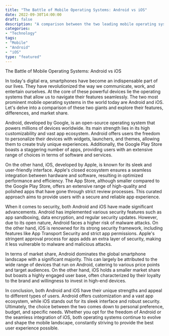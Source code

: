 ```yaml
---
title: "The Battle of Mobile Operating Systems: Android vs iOS"
date: 2022-09-30T14:00:00
draft: false
description: "A comparison between the two leading mobile operating systems, Android and iOS, highlighting their features, differences, and market share."
categories: 
- "Technology"
tags: 
- "Mobile"
- "Android"
- "iOS"
type: "featured"
---
```


The Battle of Mobile Operating Systems: Android vs iOS

In today's digital era, smartphones have become an indispensable part of our lives. They have revolutionized the way we communicate, work, and entertain ourselves. At the core of these powerful devices lie the operating systems that allow us to navigate their features seamlessly. The two most prominent mobile operating systems in the world today are Android and iOS. Let's delve into a comparison of these two giants and explore their features, differences, and market share.

Android, developed by Google, is an open-source operating system that powers millions of devices worldwide. Its main strength lies in its high customizability and vast app ecosystem. Android offers users the freedom to personalize their devices with widgets, launchers, and themes, allowing them to create truly unique experiences. Additionally, the Google Play Store boasts a staggering number of apps, providing users with an extensive range of choices in terms of software and services.

On the other hand, iOS, developed by Apple, is known for its sleek and user-friendly interface. Apple's closed ecosystem ensures a seamless integration between hardware and software, resulting in optimized performance and efficiency. The App Store, although smaller compared to the Google Play Store, offers an extensive range of high-quality and polished apps that have gone through strict review processes. This curated approach aims to provide users with a secure and reliable app experience.

When it comes to security, both Android and iOS have made significant advancements. Android has implemented various security features such as app sandboxing, data encryption, and regular security updates. However, due to its open nature, Android faces a higher risk of malware attacks. On the other hand, iOS is renowned for its strong security framework, including features like App Transport Security and strict app permissions. Apple's stringent approval process for apps adds an extra layer of security, making it less vulnerable to malware and malicious attacks.

In terms of market share, Android dominates the global smartphone landscape with a significant majority. This can largely be attributed to the wide range of devices that run on Android, catering to various price points and target audiences. On the other hand, iOS holds a smaller market share but boasts a highly engaged user base, often characterized by their loyalty to the brand and willingness to invest in high-end devices.

In conclusion, both Android and iOS have their unique strengths and appeal to different types of users. Android offers customization and a vast app ecosystem, while iOS stands out for its sleek interface and robust security. Ultimately, the choice between the two comes down to personal preference, budget, and specific needs. Whether you opt for the freedom of Android or the seamless integration of iOS, both operating systems continue to evolve and shape the mobile landscape, constantly striving to provide the best user experience possible.
